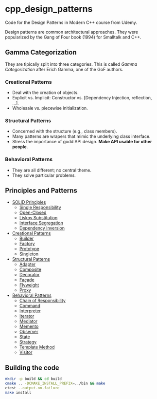 # cpp_design_patterns

Code for the Design Patterns in Modern C++ course from Udemy.

Design patterns are common architectural approaches. They were popularized by the Gang of Four book (1994) for Smalltalk and C++.

## Gamma Categorization

They are tipically split into three categories. This is called *Gamma Categorization* after Erich Gamma, one of the GoF authors.

### Creational Patterns

- Deal with the creation of objects.
- Explicit vs. Implicit: Constructor vs. [Dependency Injection, reflection, ...].
- Wholesale vs. piecewise initialization.

### Structural Patterns

- Concerned with the structure (e.g., class members).
- Many patterns are wrapers that mimic the underlying class interface.
- Stress the importance of godd API design. **Make API usable for other people**.

### Behavioral Patterns

- They are all different; no central theme.
- They solve particular problems.

## Principles and Patterns

+ [SOLID Principles](./SOLID/README.md)
  - [Single Responsibility](./SOLID/README.md#single-responsibility)
  - [Open-Closed](./SOLID/README.md#open-closed)
  - [Liskov Substitution](./SOLID/README.md#liskov-substitution)
  - [Interface Segregation](./SOLID/README.md#interface-segregation)
  - [Dependency Inversion](./SOLID/README.md#dependency-inversion)
+ [Creational Patterns](./Creational/README.md)
  - [Builder](./Creational/README.md#builder)
  - [Factory](./Creational/README.md#factory)
  - [Prototype](./Creational/README.md#prototype)
  - [Singleton](./Creational/README.md#singleton)
+ [Structural Patterns](./Structural/README.md)
  - [Adapter](./Structural/README.md#adapter)
  - [Composite](./Structural/README.md#composite)
  - [Decorator](./Structural/README.md#decorator)
  - [Façade](./Structural/README.md#façade)
  - [Flyweight](./Structural/README.md#flyweight)
  - [Proxy](./Structural/README.md#proxy)
+ [Behavioral Patterns](./Behavioral/README.md)
  - [Chain of Responsibility](./Behavioral/README.md#chain-of-responsibility)
  - [Command](./Behavioral/README.md#command)
  - [Interpreter](./Behavioral/README.md#interpreter)
  - [Iterator](./Behavioral/README.md#iterator)
  - [Mediator](./Behavioral/README.md#mediator)
  - [Memento](./Behavioral/README.md#memento)
  - [Observer](./Behavioral/README.md#observer)
  - [State](./Behavioral/README.md#state)
  - [Strategy](./Behavioral/README.md#strategy)
  - [Template Method](./Behavioral/README.md#template-method)
  - [Visitor](./Behavioral/README.md#visitor)
  
## Building the code

```bash
mkdir -p build && cd build
cmake .. -DCMAKE_INSTALL_PREFIX=../bin && make
ctest --output-on-failure
make install
```
